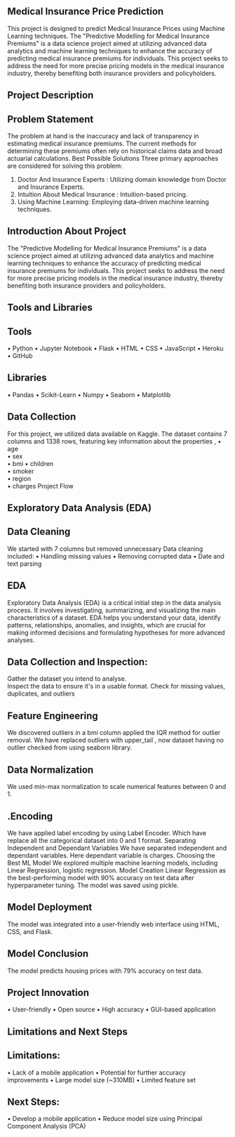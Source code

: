 ## Medical Insurance Price Prediction 
This project is designed to predict Medical Insurance Prices using Machine Learning techniques. The "Predictive Modelling for Medical Insurance Premiums" is a data science project aimed at utilizing advanced data analytics and machine learning techniques to enhance the accuracy of predicting medical insurance premiums for individuals. This project seeks to address the need for more precise pricing models in the medical insurance industry, thereby benefiting both insurance providers and policyholders.
## Project Description
## Problem Statement
The problem at hand is the inaccuracy and lack of transparency in estimating medical insurance premiums. The current methods for determining these premiums often rely on historical claims data and broad actuarial calculations.
Best Possible Solutions
Three primary approaches are considered for solving this problem:
1.	Doctor And Insurance Experts : Utilizing domain knowledge from Doctor and Insurance Experts.
2.	Intuition About Medical Insurance : Intuition-based pricing.
3.	Using Machine Learning: Employing data-driven machine learning techniques.
## Introduction About Project
The "Predictive Modelling for Medical Insurance Premiums" is a data science project aimed at utilizing advanced data analytics and machine learning techniques to enhance the accuracy of predicting medical insurance premiums for individuals. This project seeks to address the need for more precise pricing models in the medical insurance industry, thereby benefiting both insurance providers and policyholders.
## Tools and Libraries
## Tools
•	Python
•	Jupyter Notebook
•	Flask
•	HTML
•	CSS
•	JavaScript
•	Heroku
•	GitHub
## Libraries
•	Pandas
•	Scikit-Learn
•	Numpy
•	Seaborn
•	Matplotlib
## Data Collection
For this project, we utilized data available on Kaggle. The dataset contains 7 columns and 1338 rows, featuring key information about the properties ,
•	age    
•	sex    
•	bmi
•	children  
•	smoker    
•	region    
•	charges
Project Flow
## Exploratory Data Analysis (EDA)
## Data Cleaning
We started with 7 columns but removed unnecessary Data cleaning included:
•	Handling missing values
•	Removing corrupted data
•	Date and text parsing
## EDA
Exploratory Data Analysis (EDA) is a critical initial step in the data analysis process. It involves investigating, summarizing, and visualizing the main characteristics of a dataset. EDA helps you understand your data, identify patterns, relationships, anomalies, and insights, which are crucial for making informed decisions and formulating hypotheses for more advanced analyses.
## Data Collection and Inspection:
Gather the dataset you intend to analyse.	
Inspect the data to ensure it's in a usable format.
Check for missing values, duplicates, and outliers
## Feature Engineering
We discovered outliers in a bmi column applied the IQR method for outlier removal. 
We have replaced outliers with upper_tail , now dataset having no outlier checked from using seaborn library.
## Data Normalization
We used min-max normalization to scale numerical features between 0 and 1.
## .Encoding
We have applied label encoding by using Label Encoder. Which have replace all the categorical dataset into 0 and 1 format.
Separating Independent and Dependant Variables
We have separated independent and dependant variables. Here dependant variable is charges. 
Choosing the Best ML Model
We explored multiple machine learning models, including Linear Regression, logistic regression.
Model Creation
Linear Regression as the best-performing model with 90% accuracy on test data after hyperparameter tuning. The model was saved using pickle.
## Model Deployment
The model was integrated into a user-friendly web interface using HTML, CSS, and Flask.
## Model Conclusion
The model predicts housing prices with 79% accuracy on test data.
## Project Innovation
•	User-friendly
•	Open source
•	High accuracy
•	GUI-based application
## Limitations and Next Steps
## Limitations:
•	Lack of a mobile application
•	Potential for further accuracy improvements
•	Large model size (~310MB)
•	Limited feature set
## Next Steps:
•	Develop a mobile application
•	Reduce model size using Principal Component Analysis (PCA)

